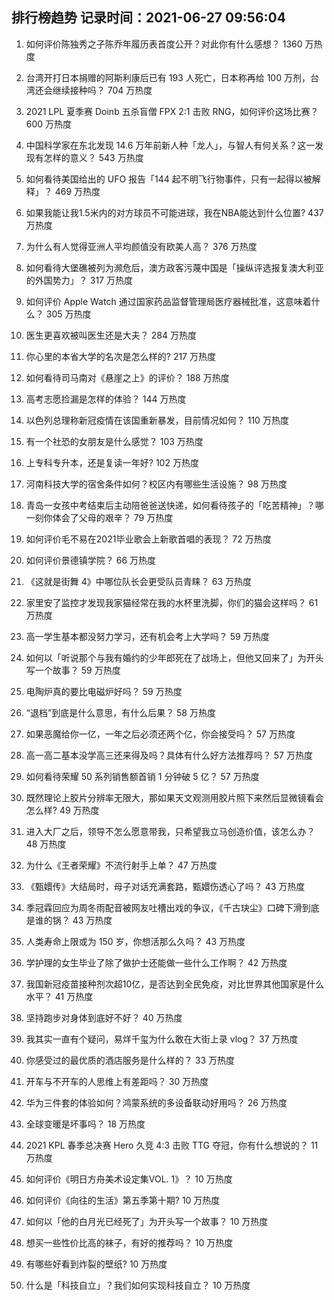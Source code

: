 
## 排行榜趋势 记录时间：2021-06-27 09:56:04
  
  1. 如何评价陈独秀之子陈乔年履历表首度公开？对此你有什么感想？ 1360 万热度
    
  2. 台湾开打日本捐赠的阿斯利康后已有 193 人死亡，日本称再给 100 万剂，台湾还会继续接种吗？ 704 万热度
    
  3. 2021 LPL 夏季赛 Doinb 五杀盲僧 FPX 2:1 击败 RNG，如何评价这场比赛？ 600 万热度
    
  4. 中国科学家在东北发现 14.6 万年前新人种「龙人」，与智人有何关系？这一发现有怎样的意义？ 543 万热度
    
  5. 如何看待美国给出的 UFO 报告「144 起不明飞行物事件，只有一起得以被解释」？ 469 万热度
    
  6. 如果我能让我1.5米内的对方球员不可能进球，我在NBA能达到什么位置? 437 万热度
    
  7. 为什么有人觉得亚洲人平均颜值没有欧美人高？ 376 万热度
    
  8. 如何看待大堡礁被列为濒危后，澳方政客污蔑中国是「操纵评选报复澳大利亚的外国势力」？ 317 万热度
    
  9. 如何评价 Apple Watch 通过国家药品监督管理局医疗器械批准，这意味着什么？ 305 万热度
    
  10. 医生更喜欢被叫医生还是大夫？ 284 万热度
    
  11. 你心里的本省大学的名次是怎么样的? 217 万热度
    
  12. 如何看待司马南对《悬崖之上》的评价？ 188 万热度
    
  13. 高考志愿捡漏是怎样的体验？ 144 万热度
    
  14. 以色列总理称新冠疫情在该国重新暴发，目前情况如何？ 110 万热度
    
  15. 有一个社恐的女朋友是什么感觉？ 103 万热度
    
  16. 上专科专升本，还是复读一年好? 102 万热度
    
  17. 河南科技大学的宿舍条件如何？校区内有哪些生活设施？ 98 万热度
    
  18. 青岛一女孩中考结束后主动陪爸爸送快递，如何看待孩子的「吃苦精神」？哪一刻你体会了父母的艰辛？ 79 万热度
    
  19. 如何评价毛不易在2021毕业歌会上新歌首唱的表现？ 72 万热度
    
  20. 如何评价景德镇学院？ 66 万热度
    
  21. 《这就是街舞 4》中哪位队长会更受队员青睐？ 63 万热度
    
  22. 家里安了监控才发现我家猫经常在我的水杯里洗脚，你们的猫会这样吗？ 61 万热度
    
  23. 高一学生基本都没努力学习，还有机会考上大学吗？ 59 万热度
    
  24. 如何以「听说那个与我有婚约的少年郎死在了战场上，但他又回来了」为开头写一个故事？ 59 万热度
    
  25. 电陶炉真的要比电磁炉好吗？ 59 万热度
    
  26. “退档”到底是什么意思，有什么后果？ 58 万热度
    
  27. 如果恶魔给你一亿，一年之后必须还两个亿，你会接受吗？ 57 万热度
    
  28. 高一高二基本没学高三还来得及吗？具体有什么好方法推荐吗？ 57 万热度
    
  29. 如何看待荣耀 50 系列销售额首销 1 分钟破 5 亿？ 57 万热度
    
  30. 既然理论上胶片分辨率无限大，那如果天文观测用胶片照下来然后显微镜看会怎么样? 49 万热度
    
  31. 进入大厂之后，领导不怎么愿意带我，只希望我立马创造价值，该怎么办？ 48 万热度
    
  32. 为什么《王者荣耀》不流行射手上单？ 47 万热度
    
  33. 《甄嬛传》大结局时，母子对话充满套路，甄嬛伤透心了吗？ 43 万热度
    
  34. 季冠霖回应为周冬雨配音被网友吐槽出戏的争议，《千古玦尘》口碑下滑到底是谁的锅？ 43 万热度
    
  35. 人类寿命上限或为 150 岁，你想活那么久吗？ 43 万热度
    
  36. 学护理的女生毕业了除了做护士还能做一些什么工作啊？ 42 万热度
    
  37. 我国新冠疫苗接种剂次超10亿，是否达到全民免疫，对比世界其他国家是什么水平？ 41 万热度
    
  38. 坚持跑步对身体到底好不好？ 40 万热度
    
  39. 我其实一直有个疑问，易烊千玺为什么敢在大街上录 vlog？ 37 万热度
    
  40. 你感受过的最优质的酒店服务是什么样的？ 33 万热度
    
  41. 开车与不开车的人思维上有差距吗？ 30 万热度
    
  42. 华为三件套的体验如何？鸿蒙系统的多设备联动好用吗？ 26 万热度
    
  43. 全球变暖是坏事吗？ 18 万热度
    
  44. 2021 KPL 春季总决赛 Hero 久竞 4:3 击败 TTG 夺冠，你有什么想说的？ 11 万热度
    
  45. 如何评价《明日方舟美术设定集VOL. 1》？ 10 万热度
    
  46. 如何评价《向往的生活》第五季第十期? 10 万热度
    
  47. 如何以「他的白月光已经死了」为开头写一个故事？ 10 万热度
    
  48. 想买一些性价比高的袜子，有好的推荐吗？ 10 万热度
    
  49. 有哪些好看到炸裂的壁纸? 10 万热度
    
  50. 什么是「科技自立」？我们如何实现科技自立？ 10 万热度
    